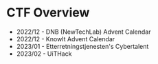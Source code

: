 # CTF Overview

- 2022/12 - DNB (NewTechLab) Advent Calendar
- 2022/12 - KnowIt Advent Calendar
- 2023/01 - Etterretningstjenesten's Cybertalent
- 2023/02 - UiTHack
